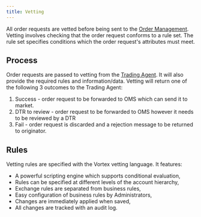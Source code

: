 ```yaml
---
title: Vetting
---
```


All order requests are vetted before being sent to the [Order Management](./order-management/).  Vetting involves checking that the order request conforms to a rule set.  The rule set specifies conditions which the order request's attributes must meet.

## Process

Order requests are passed to vetting from the [Trading Agent](./trading-agent.md).  It will also provide the required rules and information/data. Vetting will return one of the following 3 outcomes to the Trading Agent:
1. Success - order request to be forwarded to OMS which can send it to market.
1. DTR to review - order request to be forwarded to OMS however it needs to be reviewed by a DTR
1. Fail - order request is discarded and a rejection message to be returned to originator.

## Rules

Vetting rules are specified with the Vortex vetting language. It features:
* A powerful scripting engine which supports conditional evaluation,
* Rules can be specified at different levels of the account hierarchy,
* Exchange rules are separated from business rules,
* Easy configuration of business rules by Administrators,
* Changes are immediately applied when saved,
* All changes are tracked with an audit log.

